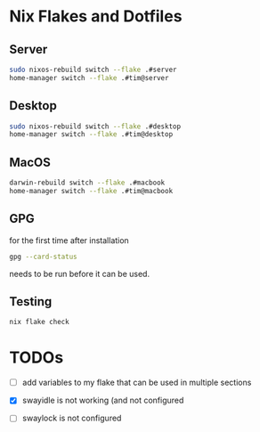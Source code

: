 # Nix Flakes and Dotfiles

## Server

```sh
sudo nixos-rebuild switch --flake .#server
home-manager switch --flake .#tim@server
```

## Desktop

```sh
sudo nixos-rebuild switch --flake .#desktop
home-manager switch --flake .#tim@desktop
```

## MacOS
```sh
darwin-rebuild switch --flake .#macbook
home-manager switch --flake .#tim@macbook
```

## GPG

for the first time after installation
```sh
gpg --card-status
```
needs to be run before it can be used.

## Testing

```sh
nix flake check
```


# TODOs
- [ ] add variables to my flake that can be used in multiple sections
- [x] swayidle is not working (and not configured
- [ ] swaylock is not configured

